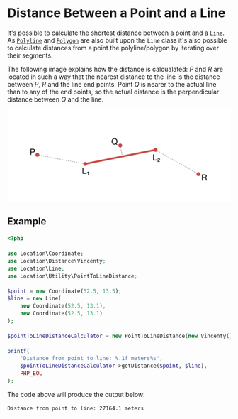 # Distance Between a Point and a Line

It's possible to calculate the shortest distance between a point and a
[`Line`](../Geometries/Line). As [`Polyline`](../Geometries/Polyline)
and [`Polygon`](../Geometries/Polygon) are also built upon the `Line` class
it's also possible to calculate distances from a point the polyline/polygon
by iterating over their segments.

The following image explains how the distance is calcualated: *P* and *R* are
located in such a way that the nearest distance to the line is the distance between
*P*, *R* and the line end points. Point *Q* is nearer to the actual line than to
any of the end points, so the actual distance is the perpendicular distance between *Q*
and the line.

![Point to Line Distance](point-to-line-distance.png)

## Example

``` php
<?php

use Location\Coordinate;
use Location\Distance\Vincenty;
use Location\Line;
use Location\Utility\PointToLineDistance;

$point = new Coordinate(52.5, 13.5);
$line = new Line(
    new Coordinate(52.5, 13.1),
    new Coordinate(52.5, 13.1)
);

$pointToLineDistanceCalculator = new PointToLineDistance(new Vincenty());

printf(
    'Distance from point to line: %.1f meters%s',
    $pointToLineDistanceCalculator->getDistance($point, $line),
    PHP_EOL
);
```

The code above will produce the output below:

``` plaintext
Distance from point to line: 27164.1 meters
```

